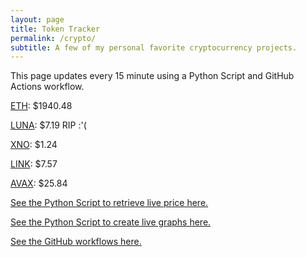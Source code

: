 ```yaml
---
layout: page
title: Token Tracker
permalink: /crypto/
subtitle: A few of my personal favorite cryptocurrency projects.
---
```


 This page updates every 15 minute using a Python Script and GitHub Actions workflow.


<!--BEGINCRYPTOINPUT-->
[ETH](https://smfxfc.github.io/crypto/eth.html): $1940.48

[LUNA](https://smfxfc.github.io/crypto/luna.html): $7.19 RIP :'(

[XNO](https://smfxfc.github.io/crypto/xno.html): $1.24

[LINK](https://smfxfc.github.io/crypto/link.html): $7.57

[AVAX](https://smfxfc.github.io/crypto/avax.html): $25.84

<!--ENDCRYPTOINPUT-->
 
 
[See the Python Script to retrieve live price here.](https://github.com/smfxfc/smfxfc.github.io/blob/master/src/get_cryptos.py)

[See the Python Script to create live graphs here.](https://github.com/smfxfc/smfxfc.github.io/blob/master/src/graph_crypto.py)

[See the GitHub workflows here.](https://github.com/smfxfc/smfxfc.github.io/blob/master/.github/workflows/)
